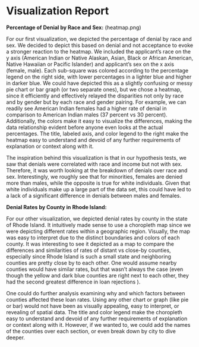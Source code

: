 # Visualization Report

**Percentage of Denial by Race and Sex:** (heatmap.png)

For our first visualization, we depicted the percentage of denial by race and sex. We decided to depict this based on denial and not acceptance to evoke a stronger reaction to the heatmap. We included the applicant’s race on the y axis (American Indian or Native Alaskan, Asian, Black or African American, Native Hawaiian or Pacific Islander) and applicant’s sex on the x axis (female, male). Each sub-square was colored according to the percentage legend on the right side, with lower percentages in a lighter blue and higher in darker blue. We could have depicted this as a slightly confusing or messy pie chart or bar graph (or two separate ones), but we chose a heatmap, since it efficiently and effectively relayed the disparities not only by race and by gender but by each race and gender pairing. For example, we can readily see American Indian females had a higher rate of denial in comparison to American Indian males (37 percent vs 30 percent). Additionally, the colors make it easy to visualize the differences, making the data relationship evident before anyone even looks at the actual percentages. The title, labeled axis, and color legend to the right make the heatmap easy to understand and devoid of any further requirements of explanation or context along with it. 

The inspiration behind this visualization is that in our hypothesis tests, we saw that denials were correlated with race and income but not with sex. Therefore, it was worth looking at the breakdown of denials over race and sex. Interestingly, we roughly see that for minorities, females are denied more than males, while the opposite is true for white individuals. Given that white individuals make up a large part of the data set, this could have led to a lack of a significant difference in denials between males and females.

**Denial Rates by County in Rhode Island:**

For our other visualization, we depicted denial rates by county in the state of Rhode Island. It intuitively made sense to use a choropleth map since we were depicting different rates within a geographic region. Visually, the map was easy to interpret due to the distinct boundaries and colors of each county. It was interesting to see it depicted as a map to compare the differences and similarities of rates of distant vs close-by counties, especially since Rhode Island is such a small state and neighboring counties are pretty close by to each other. One would assume nearby counties would have similar rates, but that wasn’t always the case (even though the yellow and dark blue counties are right next to each other, they had the second greatest difference in loan rejections ).

One could do further analysis examining why and which factors between counties affected these loan rates. Using any other chart or graph (like pie or bar) would not have been as visually appealing, easy to interpret, or revealing of spatial data. The title and color legend make the choropleth easy to understand and devoid of any further requirements of explanation or context along with it. However, if we wanted to, we could add the names of the counties over each section, or even break down by city to dive deeper.

